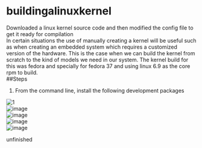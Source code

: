 # buildingalinuxkernel <br>
Downloaded a linux kernel source code and then modified the config file to get it ready for compilation <br>
In certain situations the use of manually creating a kernel will be useful such as when creating an embedded system which requires a customized version of the hardware. This is the case when we can build the kernel from scratch to the kind of models we need in our system. The kernel build for this was fedora and specially for fedora 37 and using linux 6.9 as the core rpm to build. <br>
##Steps 
1. From the command line, install the following development packages <br>

![1](https://github.com/typicalrobot/buildingalinuxkernel/assets/47064243/9983c62b-01c4-47ec-8b88-3dd652ed4709) <br>
![image](https://github.com/typicalrobot/buildingalinuxkernel/assets/47064243/0a900044-0af2-4efb-9b9f-fa4e792b327b) <br>
![image](https://github.com/typicalrobot/buildingalinuxkernel/assets/47064243/e4ff4c10-b09d-4926-b3f9-bf58aacf5807) <br>
![image](https://github.com/typicalrobot/buildingalinuxkernel/assets/47064243/c6472a3c-6925-4615-b307-24f972056be8) <br>
![image](https://github.com/typicalrobot/buildingalinuxkernel/assets/47064243/d42ed6c3-4509-4524-9b6e-820a96883afd) <br>


unfinished

